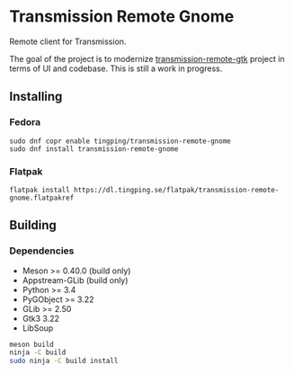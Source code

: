 # Transmission Remote Gnome

Remote client for Transmission.

The goal of the project is to modernize [transmission-remote-gtk](https://github.com/transmission-remote-gtk/transmission-remote-gtk)
project in terms of UI and codebase. This is still a work in progress.

## Installing

### Fedora

```
sudo dnf copr enable tingping/transmission-remote-gnome
sudo dnf install transmission-remote-gnome
```

### Flatpak

```
flatpak install https://dl.tingping.se/flatpak/transmission-remote-gnome.flatpakref
```

## Building

### Dependencies

- Meson >= 0.40.0 (build only)
- Appstream-GLib (build only)
- Python >= 3.4
- PyGObject >= 3.22
- GLib >= 2.50
- Gtk3 3.22
- LibSoup


```sh
meson build
ninja -C build
sudo ninja -C build install
```
